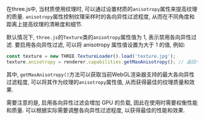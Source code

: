 在three.js中, 当材质使用纹理时, 可以通过设置材质的`anisotropy`属性来提高纹理的质量. 
`anisotropy`属性控制纹理采样时的各向异性过滤程度, 从而在不同角度和距离上提高纹理的清晰度和细节. 

默认情况下, `three.js`的`Texture`类的`anisotropy`属性值为 1, 表示禁用各向异性过滤. 要启用各向异性过滤, 可以将 anisotropy 属性值设置为大于 1 的值, 例如:

```javascript
const texture = new THREE.TextureLoader().load('texture.jpg');
texture.anisotropy = renderer.capabilities.getMaxAnisotropy(); // 返回一个大于1的值作为anisotropy属性值
```

其中, `getMaxAnisotropy()`方法可以获取当前WebGL渲染器支持的最大各向异性过滤程度, 可以将其作为纹理的`anisotropy`属性值, 从而获得最佳的纹理质量和效果. 

需要注意的是, 启用各向异性过滤会增加 GPU 的负载, 因此在使用时需要权衡性能和质量. 可以根据实际需要调整各向异性过滤程度, 以获得最佳的性能和效果. 